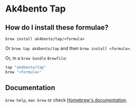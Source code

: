 # Ak4bento Tap

## How do I install these formulae?

`brew install ak4bento/tap/<formula>`

Or `brew tap ak4bento/tap` and then `brew install <formula>`.

Or, in a `brew bundle` `Brewfile`:

```ruby
tap "ak4bento/tap"
brew "<formula>"
```

## Documentation

`brew help`, `man brew` or check [Homebrew's documentation](https://docs.brew.sh).
